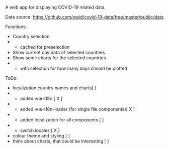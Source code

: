 A web app for displaying COVID-19 related data.

Data source: https://github.com/owid/covid-19-data/tree/master/public/data

Functions:
* Country selection 
* * cached for preselection
* Show current day data of selected countries
* Show some charts for the selected countries 
* * with selection for how many days should be plotted

ToDo:
* localization country names and charts[  ]
* * added vue-i18n [ X ]
* * added vue-i18n-loader (for single file components)[ X ]
* * added localization for all components [  ]
* * switch locales [ X ]
* colour theme and styling [  ]
* think about charts, that could be interesting [  ]
